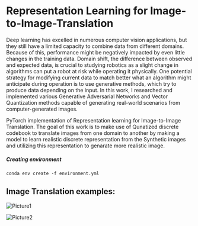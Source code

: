 # Representation Learning for Image-to-Image-Translation

Deep learning has excelled in numerous computer vision applications, but they still have a
limited capacity to combine data from different domains. Because of this, performance
might be negatively impacted by even little changes in the training data. Domain shift,
the difference between observed and expected data, is crucial to studying robotics as a
slight change in algorithms can put a robot at risk while operating it physically. One
potential strategy for modifying current data to match better what an algorithm might
anticipate during operation is to use generative methods, which try to produce data
depending on the input. In this work, I researched and implemented various Generative Adversarial
Networks and Vector Quantization methods capable of generating real-world scenarios
from computer-generated images.

PyTorch implementation of Representation learning for Image-to-Image Translation. The goal of this work is to make use of
Qunatized discrete codebook to translate images from one domain to another by making a model to learn realistic discrete representation 
from the Synthetic images and utilizing this representation to genarate more realistic image. 

##### Creating environment

`conda env create -f environment.yml`


## Image Translation examples:
![Picture1](https://user-images.githubusercontent.com/71276798/225160690-155ac65c-67cc-43e4-8816-85cebb99b266.png)

![Picture2](https://user-images.githubusercontent.com/71276798/225160913-dd707469-6d7c-496f-b31d-63c482ef6862.png)

